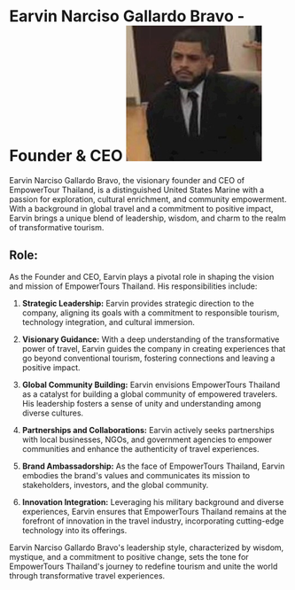 # Earvin Narciso Gallardo Bravo - Founder & CEO ![image](1567737924645.jpg) 

Earvin Narciso Gallardo Bravo, the visionary founder and CEO of EmpowerTour Thailand, is a distinguished United States Marine with a passion for exploration, cultural enrichment, and community empowerment. With a background in global travel and a commitment to positive impact, Earvin brings a unique blend of leadership, wisdom, and charm to the realm of transformative tourism.

## Role:

As the Founder and CEO, Earvin plays a pivotal role in shaping the vision and mission of EmpowerTours Thailand. His responsibilities include:

1. **Strategic Leadership:** Earvin provides strategic direction to the company, aligning its goals with a commitment to responsible tourism, technology integration, and cultural immersion.

2. **Visionary Guidance:** With a deep understanding of the transformative power of travel, Earvin guides the company in creating experiences that go beyond conventional tourism, fostering connections and leaving a positive impact.

3. **Global Community Building:** Earvin envisions EmpowerTours Thailand as a catalyst for building a global community of empowered travelers. His leadership fosters a sense of unity and understanding among diverse cultures.

4. **Partnerships and Collaborations:** Earvin actively seeks partnerships with local businesses, NGOs, and government agencies to empower communities and enhance the authenticity of travel experiences.

5. **Brand Ambassadorship:** As the face of EmpowerTours Thailand, Earvin embodies the brand's values and communicates its mission to stakeholders, investors, and the global community.

6. **Innovation Integration:** Leveraging his military background and diverse experiences, Earvin ensures that EmpowerTours Thailand remains at the forefront of innovation in the travel industry, incorporating cutting-edge technology into its offerings.

Earvin Narciso Gallardo Bravo's leadership style, characterized by wisdom, mystique, and a commitment to positive change, sets the tone for EmpowerTours Thailand's journey to redefine tourism and unite the world through transformative travel experiences.
